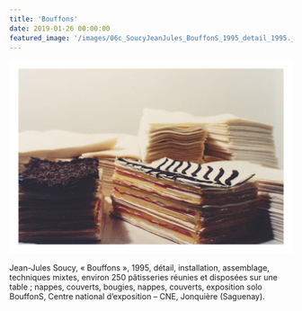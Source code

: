 ```yaml
---
title: 'Bouffons'
date: 2019-01-26 00:00:00
featured_image: '/images/06c_SoucyJeanJules_BouffonS_1995_detail_1995.jpg'
---
```


![](/images/06c_SoucyJeanJules_BouffonS_1995_detail_1995.jpg)

Jean-Jules Soucy, « Bouffons », 1995, détail, installation, assemblage, techniques mixtes, environ 250 pâtisseries réunies et disposées sur une table ; nappes, couverts, bougies, nappes, couverts, exposition solo BouffonS, Centre national d’exposition – CNE, Jonquière (Saguenay).
